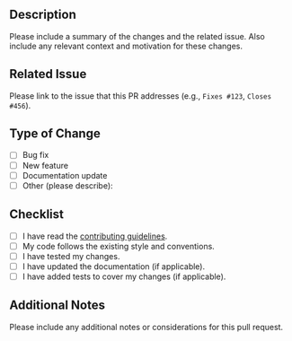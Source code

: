 ## Description

Please include a summary of the changes and the related issue. Also include any relevant context and motivation for these changes.

## Related Issue

Please link to the issue that this PR addresses (e.g., `Fixes #123`, `Closes #456`).

## Type of Change

- [ ] Bug fix
- [ ] New feature
- [ ] Documentation update
- [ ] Other (please describe):

## Checklist

- [ ] I have read the [contributing guidelines](https://github.com/hyp3rstrike/barebones-markdown-blog/blob/main/CONTRIBUTING.md).
- [ ] My code follows the existing style and conventions.
- [ ] I have tested my changes.
- [ ] I have updated the documentation (if applicable).
- [ ] I have added tests to cover my changes (if applicable).

## Additional Notes

Please include any additional notes or considerations for this pull request.
